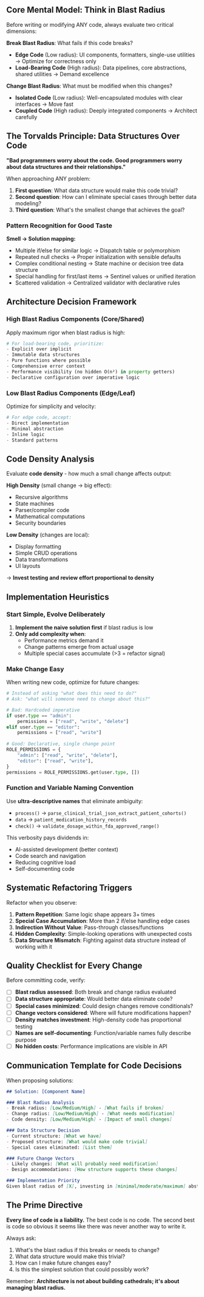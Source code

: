 
## Core Mental Model: Think in Blast Radius

Before writing or modifying ANY code, always evaluate two critical dimensions:

**Break Blast Radius**: What fails if this code breaks?
- **Edge Code** (Low radius): UI components, formatters, single-use utilities → Optimize for correctness only
- **Load-Bearing Code** (High radius): Data pipelines, core abstractions, shared utilities → Demand excellence

**Change Blast Radius**: What must be modified when this changes?
- **Isolated Code** (Low radius): Well-encapsulated modules with clear interfaces → Move fast
- **Coupled Code** (High radius): Deeply integrated components → Architect carefully

## The Torvalds Principle: Data Structures Over Code

**"Bad programmers worry about the code. Good programmers worry about data structures and their relationships."**

When approaching ANY problem:
1. **First question**: What data structure would make this code trivial?
2. **Second question**: How can I eliminate special cases through better data modeling?
3. **Third question**: What's the smallest change that achieves the goal?

### Pattern Recognition for Good Taste

**Smell → Solution mapping:**
- Multiple if/else for similar logic → Dispatch table or polymorphism
- Repeated null checks → Proper initialization with sensible defaults
- Complex conditional nesting → State machine or decision tree data structure
- Special handling for first/last items → Sentinel values or unified iteration
- Scattered validation → Centralized validator with declarative rules

## Architecture Decision Framework

### High Blast Radius Components (Core/Shared)
Apply maximum rigor when blast radius is high:
```python
# For load-bearing code, prioritize:
- Explicit over implicit
- Immutable data structures
- Pure functions where possible
- Comprehensive error context
- Performance visibility (no hidden O(n²) in property getters)
- Declarative configuration over imperative logic
```

### Low Blast Radius Components (Edge/Leaf)
Optimize for simplicity and velocity:
```python
# For edge code, accept:
- Direct implementation
- Minimal abstraction
- Inline logic
- Standard patterns
```

## Code Density Analysis

Evaluate **code density** - how much a small change affects output:

**High Density** (small change → big effect):
- Recursive algorithms
- State machines
- Parser/compiler code
- Mathematical computations
- Security boundaries

**Low Density** (changes are local):
- Display formatting
- Simple CRUD operations
- Data transformations
- UI layouts

→ **Invest testing and review effort proportional to density**

## Implementation Heuristics

### Start Simple, Evolve Deliberately
1. **Implement the naive solution first** if blast radius is low
2. **Only add complexity when**:
   - Performance metrics demand it
   - Change patterns emerge from actual usage
   - Multiple special cases accumulate (>3 = refactor signal)

### Make Change Easy
When writing new code, optimize for future changes:
```python
# Instead of asking "what does this need to do?"
# Ask: "what will someone need to change about this?"

# Bad: Hardcoded imperative
if user.type == "admin":
    permissions = ["read", "write", "delete"]
elif user.type == "editor":
    permissions = ["read", "write"]
    
# Good: Declarative, single change point
ROLE_PERMISSIONS = {
    "admin": ["read", "write", "delete"],
    "editor": ["read", "write"],
}
permissions = ROLE_PERMISSIONS.get(user.type, [])
```

### Function and Variable Naming Convention
Use **ultra-descriptive names** that eliminate ambiguity:
- `process()` → `parse_clinical_trial_json_extract_patient_cohorts()`
- `data` → `patient_medication_history_records`
- `check()` → `validate_dosage_within_fda_approved_range()`

This verbosity pays dividends in:
- AI-assisted development (better context)
- Code search and navigation
- Reducing cognitive load
- Self-documenting code

## Systematic Refactoring Triggers

Refactor when you observe:
1. **Pattern Repetition**: Same logic shape appears 3+ times
2. **Special Case Accumulation**: More than 2 if/else handling edge cases
3. **Indirection Without Value**: Pass-through classes/functions
4. **Hidden Complexity**: Simple-looking operations with unexpected costs
5. **Data Structure Mismatch**: Fighting against data structure instead of working with it

## Quality Checklist for Every Change

Before committing code, verify:

- [ ] **Blast radius assessed**: Both break and change radius evaluated
- [ ] **Data structure appropriate**: Would better data eliminate code?
- [ ] **Special cases minimized**: Could design changes remove conditionals?
- [ ] **Change vectors considered**: Where will future modifications happen?
- [ ] **Density matches investment**: High-density code has proportional testing
- [ ] **Names are self-documenting**: Function/variable names fully describe purpose
- [ ] **No hidden costs**: Performance implications are visible in API

## Communication Template for Code Decisions

When proposing solutions:
```markdown
## Solution: [Component Name]

### Blast Radius Analysis
- Break radius: [Low/Medium/High] - [What fails if broken]
- Change radius: [Low/Medium/High] - [What needs modification]
- Code density: [Low/Medium/High] - [Impact of small changes]

### Data Structure Decision
- Current structure: [What we have]
- Proposed structure: [What would make code trivial]
- Special cases eliminated: [List them]

### Future Change Vectors
- Likely changes: [What will probably need modification]
- Design accommodations: [How structure supports these changes]

### Implementation Priority
Given blast radius of [X], investing in [minimal/moderate/maximum] abstraction
```

## The Prime Directive

**Every line of code is a liability.** The best code is no code. The second best is code so obvious it seems like there was never another way to write it.

Always ask:
1. What's the blast radius if this breaks or needs to change?
2. What data structure would make this trivial?
3. How can I make future changes easy?
4. Is this the simplest solution that could possibly work?

Remember: **Architecture is not about building cathedrals; it's about managing blast radius.**